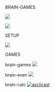 BRAIN-GAMES 

<a href="https://codeclimate.com/github/gioahnn/frontend-project-lvl1/maintainability"><img src="https://api.codeclimate.com/v1/badges/268b83ce0bed46987dff/maintainability" /></a>

<a href="https://travis-ci.org/gioahnn/frontend-project-lvl1"><img src="https://travis-ci.org/gioahnn/frontend-project-lvl1.svg?branch=master"></a>

SETUP

<a href="https://asciinema.org/a/Xb2JTxU8N0dY933d9pH4vD4Bd" target="_blank"><img src="https://asciinema.org/a/Xb2JTxU8N0dY933d9pH4vD4Bd.svg" /></a>


GAMES
	
brain-games
<a href="https://asciinema.org/a/11ighHuzsbDmAgAh7JjpozpiF" target="_blank"><img src="https://asciinema.org/a/11ighHuzsbDmAgAh7JjpozpiF.svg" /></a>
	
brain-even
<a href="https://asciinema.org/a/pOXYwvsSddZwOc8HEUMkEsMIN" target="_blank"><img src="https://asciinema.org/a/pOXYwvsSddZwOc8HEUMkEsMIN.svg" /></a>
	
brain-calc
[![asciicast](https://asciinema.org/a/dY10ooJh35cpvLJpllIP9Cd6U.svg)](https://asciinema.org/a/dY10ooJh35cpvLJpllIP9Cd6U)